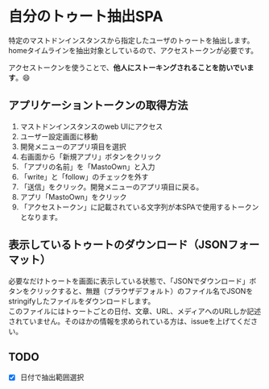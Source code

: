 # 自分のトゥート抽出SPA

特定のマストドンインスタンスから指定したユーザのトゥートを抽出します。  
homeタイムラインを抽出対象としているので、アクセストークンが必要です。

アクセストークンを使うことで、**他人にストーキングされることを防いでいます**。:smile:

## アプリケーショントークンの取得方法

1. マストドンインスタンスのweb UIにアクセス
1. ユーザー設定画面に移動
1. 開発メニューのアプリ項目を選択
1. 右画面から「新規アプリ」ボタンをクリック
1. 「アプリの名前」を「MastoOwn」と入力
1. 「write」と「follow」のチェックを外す
1. 「送信」をクリック。開発メニューのアプリ項目に戻る。
1. アプリ「MastoOwn」をクリック
1. 「アクセストークン」に記載されている文字列が本SPAで使用するトークンとなります。

## 表示しているトゥートのダウンロード（JSONフォーマット）

必要なだけトゥートを画面に表示している状態で、「JSONでダウンロード」ボタンをクリックすると、無題（ブラウザデフォルト）のファイル名でJSONをstringifyしたファイルをダウンロードします。  
このファイルにはトゥートごとの日付、文章、URL、メディアへのURLしか記述されていません。そのほかの情報を求められている方は、issueを上げてください。

## TODO

- [x] 日付で抽出範囲選択
